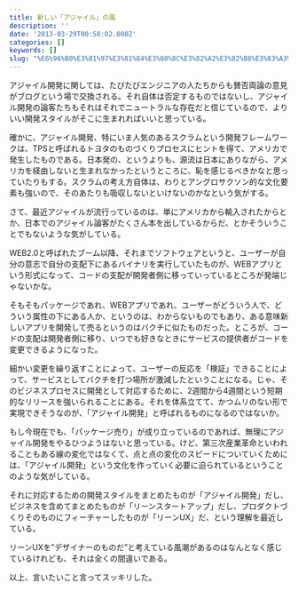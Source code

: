 ```yaml
---
title: 新しい「アジャイル」の風
description: ''
date: '2013-03-29T00:58:02.000Z'
categories: []
keywords: []
slug: "%E6%96%B0%E3%81%97%E3%81%84%E3%80%8C%E3%82%A2%E3%82%B8%E3%83%A3%E3%82%A4%E3%83%AB%E3%80%8D%E3%81%AE%E9%A2%A8"
---
```

アジャイル開発に関しては、たびたびエンジニアの人たちからも賛否両論の意見がブログという場で交換される。それ自体は否定するものではないし、アジャイル開発の論客たちもそれはそれでニュートラルな存在だと信じているので、よりいい開発スタイルがそこに生まれればいいと思っている。

確かに、アジャイル開発、特にいま人気のあるスクラムという開発フレームワークは、TPSと呼ばれるトヨタのものづくりプロセスにヒントを得て、アメリカで発生したものである。日本発の、というよりも、源流は日本にありながら、アメリカを経由しないと生まれなかったというところに、恥を感じるべきかなと思っていたりもする。スクラムの考え方自体は、わりとアングロサクソン的な文化要素も強いので、そのあたりも吸収しないといけないのかなという気がする。

さて、最近アジャイルが流行っているのは、単にアメリカから輸入されたからとか、日本でのアジャイル論客がたくさん本を出しているからだ、とかそういうことでもないような気がしている。

WEB2.0と呼ばれたブーム以降、それまでソフトウェアというと、ユーザーが自分の意志で自分の支配下にあるバイナリを実行していたものが、WEBアプリという形式になって、コードの支配が開発者側に移っていっているところが発端じゃないかな。

そもそもパッケージであれ、WEBアプリであれ、ユーザーがどういう人で、どういう属性の下にある人か、というのは、わからないものでもあり、ある意味新しいアプリを開発して売るというのはバクチに似たものだった。ところが、コードの支配は開発者側に移り、いつでも好きなときにサービスの提供者がコードを変更できるようになった。

細かい変更を繰り返すことによって、ユーザーの反応を「検証」できることによって、サービスとしてバクチを打つ場所が激減したということになる。じゃ、そのビジネスプロセスに開発として対応するために、2週間から4週間という短期的なリリースを強いられることにある。それを体系立てて、かつムリのない形で実現できそうなのが、「アジャイル開発」と呼ばれるものになるのではないか。

もし今現在でも、「パッケージ売り」が成り立っているのであれば、無理にアジャイル開発をやるひつようはないと思っている。けど、第三次産業革命といわれることもある線の変化ではなくて、点と点の変化のスピードについていくためには、「アジャイル開発」という文化を作っていく必要に迫られているということのような気がしている。

それに対応するための開発スタイルをまとめたものが「アジャイル開発」だし、ビジネスを含めてまとめたものが「リーンスタートアップ」だし、プロダクトづくりそのものにフィーチャーしたものが「リーンUX」だ、という理解を最近している。

リーンUXを”デザイナーのものだ”と考えている風潮があるのはなんとなく感じているけれども、それは全くの間違いである。

以上、言いたいこと言ってスッキリした。